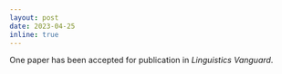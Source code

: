 ```yaml
---
layout: post
date: 2023-04-25
inline: true
---
```

One paper has been accepted for publication in <i>Linguistics Vanguard</i>.
